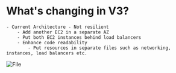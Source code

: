 # What's changing in V3?
    - Current Architecture - Not resilient
        - Add another EC2 in a separate AZ
        - Put both EC2 instances behind load balancers
        - Enhance code readability
            - Put resources in separate files such as networking, instances, load balancers etc.


![File](https://github.com/niravmsoni/terraform-getting-started/assets/6556021/9b7e696b-639a-4be0-888c-5492b3f9b2c6)
